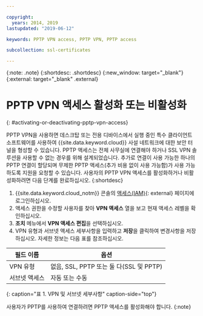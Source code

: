 ```yaml
---

copyright:
  years: 2014, 2019
lastupdated: "2019-06-12"

keywords: PPTP VPN access, PPTP VPN, PPTP access

subcollection: ssl-certificates

---
```


{:note: .note}
{:shortdesc: .shortdesc}
{:new_window: target="_blank"}
{:external: target="_blank" .external}

# PPTP VPN 액세스 활성화 또는 비활성화
{: #activating-or-deactivating-pptp-vpn-access}

PPTP VPN을 사용하면 데스크탑 또는 전용 디바이스에서 실행 중인 특수 클라이언트 소프트웨어를 사용하여 {{site.data.keyword.cloud}} 사설 네트워크에 대한 보안 터널을 형성할 수 있습니다. PPTP 액세스는 전체 사무실에 연결해야 하거나 SSL VPN 솔루션을 사용할 수 없는 경우를 위해 설계되었습니다. 추가로 연결이 사용 가능한 하나의 PPTP 연결이 할당되며 무제한 PPTP 액세스(추가 비용 없이 사용 가능함)가 사용 가능하도록 지원을 요청할 수 있습니다. 사용자의 PPTP VPN 액세스를 활성화하거나 비활성화하려면 다음 단계를 완료하십시오.
{:shortdesc}

1. {{site.data.keyword.cloud_notm}} 콘솔의 [액세스(IAM)](https://cloud.ibm.com/iam/overview){: external} 페이지에 로그인하십시오. 
2. 액세스 권한을 수정할 사용자를 찾아 **VPN 액세스** 열을 보고 현재 액세스 레벨을 확인하십시오.
3. **조치** 메뉴에서 **VPN 액세스 편집**을 선택하십시오.
4. VPN 유형과 서브넷 액세스 세부사항을 입력하고 **저장**을 클릭하여 변경사항을 저장하십시오. 자세한 정보는 다음 표를 참조하십시오. 

|필드 이름  |옵션   |
| -----------| ------------ |
|VPN 유형   |없음, SSL, PPTP 또는 둘 다(SSL 및 PPTP) |
|서브넷 액세스 |자동 또는 수동 |           
{: caption="표 1. VPN 및 서브넷 세부사항" caption-side="top"}   

사용자가 PPTP를 사용하여 연결하려면 PPTP 액세스를 활성화해야 합니다.
{:note}
